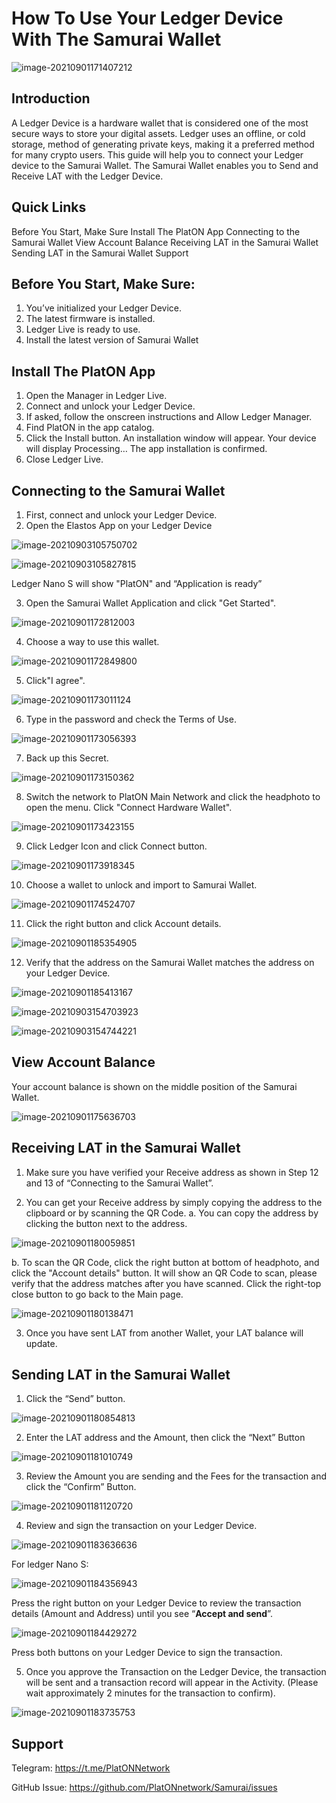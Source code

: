 # How To Use Your Ledger Device With The Samurai Wallet

![image-20210901171407212](.\images\image-20210901171407212.png)

## Introduction

A Ledger Device is a hardware wallet that is considered one of the most secure ways to store your digital assets. Ledger uses an offline, or cold storage, method of generating private keys, making it a preferred method for many crypto users. This guide will help you to connect your Ledger device to the Samurai Wallet. The Samurai Wallet enables you to Send and Receive LAT with the Ledger Device.

## Quick Links

Before You Start, Make Sure
Install The PlatON App
Connecting to the Samurai Wallet
View Account Balance
Receiving LAT in the Samurai Wallet
Sending LAT in the Samurai Wallet
Support

## Before You Start, Make Sure:

1. You’ve initialized your Ledger Device.
2. The latest firmware is installed.
3. Ledger Live is ready to use.
4. Install the latest version of Samurai Wallet

## Install The PlatON App

1. Open the Manager in Ledger Live.
2. Connect and unlock your Ledger Device.
3. If asked, follow the onscreen instructions and Allow Ledger Manager.
4. Find PlatON in the app catalog.
5. Click the Install button.
   An installation window will appear.
   Your device will display Processing…
   The app installation is confirmed.
6. Close Ledger Live.

## Connecting to the Samurai Wallet

1. First, connect and unlock your Ledger Device.
2. Open the Elastos App on your Ledger Device

![image-20210903105750702](.\images\image-20210903105750702.png)

![image-20210903105827815](.\images\image-20210903105827815.png)

Ledger Nano S will show "PlatON" and “Application is ready”

3. Open the Samurai Wallet Application and click "Get Started".

![image-20210901172812003](.\images\image-20210901172812003.png)

   

4. Choose a way to use this wallet.

![image-20210901172849800](.\images\image-20210901172849800.png)

5. Click"I agree".

![image-20210901173011124](.\images\image-20210901173011124.png)

6. Type in the password and check the Terms of Use.

![image-20210901173056393](.\images\image-20210901173056393.png)

7. Back up this Secret.

![image-20210901173150362](.\images\image-20210901173150362.png)

8. Switch the network to PlatON Main Network and click the headphoto to open the menu. Click "Connect Hardware Wallet".

![image-20210901173423155](.\images\image-20210901173423155.png)

9. Click Ledger Icon and click Connect button.

![image-20210901173918345](.\images\image-20210901173918345.png)

10. Choose a wallet to unlock and import to Samurai Wallet.

![image-20210901174524707](.\images\image-20210901174524707.png)



11. Click the right button and click Account details.

![image-20210901185354905](.\images\image-20210901185354905.png)



12. Verify that the address on the Samurai Wallet matches the address on your Ledger Device.

    

![image-20210901185413167](.\images\image-20210901185413167.png)

![image-20210903154703923](.\images\image-20210903154703923.png)

![image-20210903154744221](.\images\image-20210903154744221.png)



## View Account Balance

Your account balance is shown on the middle position of the Samurai Wallet.

![image-20210901175636703](.\images\image-20210901175636703.png)

## Receiving LAT in the Samurai Wallet

1. Make sure you have verified your Receive address as shown in Step 12 and 13 of “Connecting to the Samurai Wallet”.

2. You can get your Receive address by simply copying the address to the clipboard or by scanning the QR Code.
   a. You can copy the address by clicking the  button next to the address.

![image-20210901180059851](.\images\image-20210901180059851.png)

   b. To scan the QR Code, click the right button at bottom of headphoto, and click the "Account details" button. It will show an QR Code to scan, please verify that the address matches after you have scanned. Click the right-top close button to go back to the Main page.

![image-20210901180138471](.\images\image-20210901180138471.png)

3. Once you have sent LAT from another Wallet, your LAT balance will update. 

## Sending LAT in the Samurai Wallet

1. Click the “Send” button.

![image-20210901180854813](.\images\image-20210901180854813.png)

2. Enter the LAT address and the Amount, then click the “Next” Button

![image-20210901181010749](.\images\image-20210901181010749.png)

3. Review the Amount you are sending and the Fees for the transaction and click the “Confirm” Button.

![image-20210901181120720](.\images\image-20210901181120720.png)

4. Review and sign the transaction on your Ledger Device.

![image-20210901183636636](.\images\image-20210901183636636.png)



For ledger Nano S:

![image-20210901184356943](.\images\image-20210901184356943.png)

Press the right button on your Ledger Device to review the transaction details (Amount and Address) until you see “**Accept and send**”.

![image-20210901184429272](.\images\image-20210901184429272.png)

Press both buttons on your Ledger Device to sign the transaction.

5. Once you approve the Transaction on the Ledger Device, the transaction will be sent and a transaction record will appear in the Activity. (Please wait approximately 2 minutes for the transaction to confirm).

![image-20210901183735753](.\images\image-20210901183735753.png)



## Support

Telegram: https://t.me/PlatONNetwork

GitHub Issue: https://github.com/PlatONnetwork/Samurai/issues







